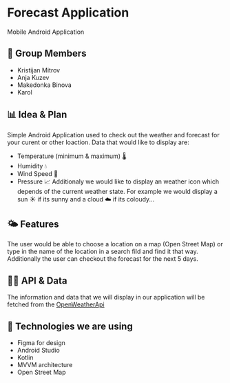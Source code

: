 # Forecast Application
Mobile Android Application

## 👥 Group Members
  - Kristijan Mitrov
  - Anja Kuzev
  - Makedonka Binova
  - Karol

## 📊 Idea & Plan
Simple Android Application used to check out the weather and forecast for your curent or other loaction. Data that would like to display are: 
   - Temperature (minimum & maximum) 🌡️
   - Humidity 💧
   - Wind Speed 💨
   - Pressure 📈
 Additionaly we would like to display an weather icon which depends of the current weather state. For example we would display a sun ☀️ if its sunny and a cloud ☁️ if its coloudy...
 
 ## 🌤️ Features
 The user would be able to choose a location on a map (Open Street Map) or type in the name of the location in a search fild and find it that way. Additionally the user can checkout the forecast for the next 5 days.
 
 ## 👩‍💻 API & Data
 The information and data that we will display in our application will be fetched from the [OpenWeatherApi](https://openweathermap.org/api)
 
 ## 📱 Technologies we are using
   - Figma for design
   - Android Studio
   - Kotlin
   - MVVM architecture
   - Open Street Map
